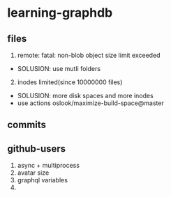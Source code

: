 # learning-graphdb

## files

1. remote: fatal: non-blob object size limit exceeded
 - SOLUSION: use mutli folders
2. inodes limited(since 10000000 files)
 - SOLUSION: more disk spaces and more inodes
 - use actions oslook/maximize-build-space@master
## commits

## github-users
1. async + multiprocess
2. avatar size
3. graphql variables
4. 
   


